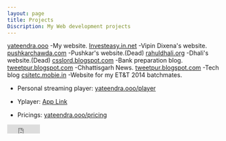 ```yaml
---
layout: page
title: Projects
Discription: My Web development projects
---
```

[yateendra.ooo](http://yateendra.ooo)
-My website.
[Investeasy.in.net](http://investeasy.in.net)
-Vipin Dixena's website.
[pushkarchawda.com](http://pushkarchawda.com)
-Pushkar's website.(Dead)
[rahuldhali.org](http://rahuldhali.org)
-Dhali's website.(Dead)
[csslord.blogspot.com](https://csslord.blogspot.com) 
-Bank preparation blog.
[tweetpur.blogspot.com](https://hamarkhabar.blogspot.com)
-Chhattisgarh News.
[tweetpur.blogspot.com](https://tweetpur.blogspot.com)
-Tech blog
[csitetc.mobie.in](https://csitetc.mobie.in)
-Website for my ET&T 2014 batchmates.


- Personal streaming player: [yateendra.ooo/player](http://yateendra.ooo/player)
- Yplayer: [App Link](https://github.com/yateendra/yateendra.github.io/releases/download/%233/Yplayer_1.0.apk)

- Pricings: [yateendra.ooo/pricing](http://yateendra.ooo/pricing.html)




<iframe src="https://www.facebook.com/plugins/like.php?href=https%3A%2F%2Ffacebook.com%2Fya3dra&width=76&layout=button_count&action=like&size=small&show_faces=true&share=false&height=21&appId=239992719524816" width="76" height="21" style="border:none;overflow:hidden" scrolling="no" frameborder="0" allowTransparency="true"></iframe>
